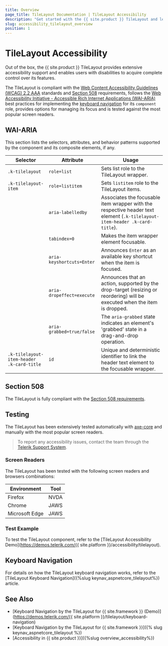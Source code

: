 ```yaml
---
title: Overview
page_title: TileLayout Documentation | TileLayout Accessibility
description: "Get started with the {{ site.product }} TileLayout and learn about its accessibility support for WAI-ARIA, Section 508, and WCAG 2.2."
slug: accessibility_tilelayout_overview
position: 1
---
```


# TileLayout Accessibility

Out of the box, the {{ site.product }} TileLayout provides extensive accessibility support and enables users with disabilities to acquire complete control over its features.

The TileLayout is compliant with the [Web Content Accessibility Guidelines (WCAG) 2.2 AAA](https://www.w3.org/TR/WCAG22/) standards and [Section 508](https://www.section508.gov/) requirements, follows the [Web Accessibility Initiative - Accessible Rich Internet Applications (WAI-ARIA)](https://www.w3.org/WAI/ARIA/apg/) best practices for implementing the [keyboard navigation](#keyboard-navigation) for its `component` role, provides options for managing its focus and is tested against the most popular screen readers.

## WAI-ARIA

This section lists the selectors, attributes, and behavior patterns supported by the component and its composite elements, if any.

| Selector | Attribute | Usage |
| -------- | --------- | ----- |
| `.k-tilelayout` | `role=list` | Sets list role to the TileLayout wrapper. |
| `.k-tilelayout-item` | `role=listitem` | Sets `listitem` role to the TileLayout items. |
|  | `aria-labelledby` | Associates the focusable item wrapper with the respective header text element (`.k-tilelayout-item-header .k-card-title`). |
|  | `tabindex=0` | Makes the item wrapper element focusable. |
|  | `aria-keyshortcuts=Enter` | Announces `Enter` as an available key shortcut when the item is focused. |
|  | `aria-dropeffect=execute` | Announces that an action, supported by the drop-target (resizing or reordering) will be executed when the item is dropped. |
|  | `aria-grabbed=true/false` | The `aria-grabbed` state indicates an element's 'grabbed' state in a drag-and-drop operation. |
| `.k-tilelayout-item-header .k-card-title` | `id` | Unique and deterministic identifier to link the header text element to the focusable wrapper. |

## Section 508

The TileLayout is fully compliant with the [Section 508 requirements](https://www.section508.gov/).

## Testing

The TileLayout has been extensively tested automatically with [axe-core](https://github.com/dequelabs/axe-core) and manually with the most popular screen readers.

> To report any accessibility issues, contact the team through the [Telerik Support System](https://www.telerik.com/account/support-center).

### Screen Readers

The TileLayout has been tested with the following screen readers and browsers combinations:

| Environment | Tool |
| ----------- | ---- |
| Firefox | NVDA |
| Chrome | JAWS |
| Microsoft Edge | JAWS |

### Test Example

To test the TileLayout component, refer to the [TileLayout Accessibility Demo](https://demos.telerik.com/{{ site.platform }}/accessibility/tilelayout).

## Keyboard Navigation

For details on how the TileLayout keyboard navigation works, refer to the [TileLayout Keyboard Navigation]({%slug keynav_aspnetcore_tilelayout%}) article.

## See Also

* [Keyboard Navigation by the TileLayout for {{ site.framework }} (Demo)](https://demos.telerik.com/{{ site.platform }}/tilelayout/keyboard-navigation)
* [Keyboard Navigation by the TileLayout for {{ site.framework }}]({% slug keynav_aspnetcore_tilelayout %})
* [Accessibility in {{ site.product }}]({%slug overview_accessibility%})